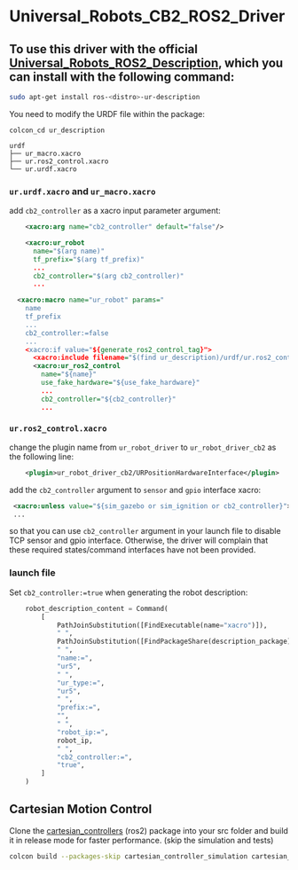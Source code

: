 # Universal_Robots_CB2_ROS2_Driver

## To use this driver with the official [Universal_Robots_ROS2_Description](https://github.com/UniversalRobots/Universal_Robots_ROS2_Description), which you can install with the following command:

```bash
sudo apt-get install ros-<distro>-ur-description
```
You need to modify the URDF file within the package:

```
colcon_cd ur_description

urdf
├── ur_macro.xacro
├── ur.ros2_control.xacro
└── ur.urdf.xacro
```

### `ur.urdf.xacro` and `ur_macro.xacro`

add `cb2_controller` as a xacro input parameter argument:

```xml
    <xacro:arg name="cb2_controller" default="false"/>

    <xacro:ur_robot
      name="$(arg name)"
      tf_prefix="$(arg tf_prefix)"
      ...
      cb2_controller="$(arg cb2_controller)"
      ...
```

```xml
  <xacro:macro name="ur_robot" params="
    name
    tf_prefix
    ...
    cb2_controller:=false
    ...
    <xacro:if value="${generate_ros2_control_tag}">
      <xacro:include filename="$(find ur_description)/urdf/ur.ros2_control.xacro" />
      <xacro:ur_ros2_control
        name="${name}"
        use_fake_hardware="${use_fake_hardware}"
        ...
        cb2_controller="${cb2_controller}"
        ...
```


### `ur.ros2_control.xacro`

change the plugin name from `ur_robot_driver` to `ur_robot_driver_cb2` as the following line:

```xml
    <plugin>ur_robot_driver_cb2/URPositionHardwareInterface</plugin>
```

add the `cb2_controller` argument to `sensor` and `gpio` interface xacro:

```xml
 <xacro:unless value="${sim_gazebo or sim_ignition or cb2_controller}">
 ...
```
so that you can use `cb2_controller` argument in your launch file to disable TCP sensor and gpio interface. Otherwise, the driver will complain that these required states/command interfaces have not been provided.

### launch file

Set `cb2_controller:=true` when generating the robot description:

```python
    robot_description_content = Command(
        [
            PathJoinSubstitution([FindExecutable(name="xacro")]),
            " ",
            PathJoinSubstitution([FindPackageShare(description_package), "urdf", description_file]),
            " ",
            "name:=",
            "ur5",
            " ",
            "ur_type:=",
            "ur5",
            " ",
            "prefix:=",
            "",
            " ",
            "robot_ip:=",
            robot_ip,
            " ",
            "cb2_controller:=",
            "true",
        ]
    )
```
## Cartesian Motion Control

Clone the [cartesian_controllers](https://github.com/fzi-forschungszentrum-informatik/cartesian_controllers) (ros2) package into your src folder and build it in release mode for faster performance. (skip the simulation and tests)

```bash
colcon build --packages-skip cartesian_controller_simulation cartesian_controller_tests --cmake-args -DCMAKE_BUILD_TYPE=Release
```